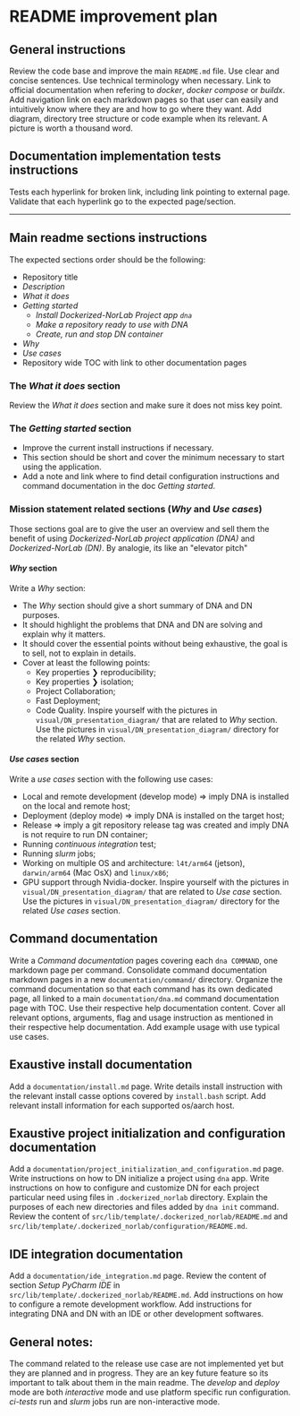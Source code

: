 # README improvement plan

## General instructions
Review the code base and improve the main `README.md` file. 
Use clear and concise sentences.
Use technical terminology when necessary.
Link to official documentation when refering to _docker_, _docker compose_ or _buildx_.
Add navigation link on each markdown pages so that user can easily and intuitively know where they are and how to go where they want.
Add diagram, directory tree structure or code example when its relevant. A picture is worth a thousand word. 

## Documentation implementation tests instructions
Tests each hyperlink for broken link, including link pointing to external page.
Validate that each hyperlink go to the expected page/section.

---

## Main readme sections instructions 
The expected sections order should be the following:
- Repository title
- _Description_
- _What it does_
- _Getting started_
  - _Install Dockerized-NorLab Project app `dna`_
  - _Make a repository ready to use with DNA_
  - _Create, run and stop DN container_
- _Why_
- _Use cases_
- Repository wide TOC with link to other documentation pages

### The _What it does_ section
Review the _What it does_ section and make sure it does not miss key point.

### The _Getting started_ section 
- Improve the current install instructions if necessary.
- This section should be short and cover the minimum necessary to start using the application.
- Add a note and link where to find detail configuration instructions and command documentation in the doc _Getting started_.

### Mission statement related sections (_Why_ and _Use cases_)
Those sections goal are to give the user an overview and sell them the benefit of using _Dockerized-NorLab project application (DNA)_ and _Dockerized-NorLab (DN)_.
By analogie, its like an "elevator pitch"

#### _Why_ section 
Write a _Why_ section:
- The _Why_ section should give a short summary of DNA and DN purposes.
- It should highlight the problems that DNA and DN are solving and explain why it matters. 
- It should cover the essential points without being exhaustive, the goal is to sell, not to explain in details.
- Cover at least the following points: 
  - Key properties ❯ reproducibility;
  - Key properties ❯ isolation;
  - Project Collaboration;
  - Fast Deployment;
  - Code Quality.
Inspire yourself with the pictures in `visual/DN_presentation_diagram/` that are related to _Why_ section.
Use the pictures in `visual/DN_presentation_diagram/` directory for the related _Why_ section.

#### _Use cases_ section
Write a _use cases_ section with the following use cases:
  - Local and remote development (develop mode) ⇒ imply DNA is installed on the local and remote host;
  - Deployment (deploy mode) ⇒ imply DNA is installed on the target host;
  - Release ⇒ imply a git repository release tag was created and imply DNA is not require to run DN container;
  - Running _continuous integration_ test;
  - Running _slurm_ jobs;
  - Working on multiple OS and architecture: `l4t/arm64` (jetson), `darwin/arm64` (Mac OsX) and `linux/x86`;
  - GPU support through Nvidia-docker.
Inspire yourself with the pictures in `visual/DN_presentation_diagram/` that are related to _Use case_ section.
Use the pictures in `visual/DN_presentation_diagram/` directory for the related _Use cases_ section.
  
## Command documentation
Write a _Command documentation_ pages covering each `dna COMMAND`, one markdown page per command. 
Consolidate command documentation markdown pages in a new `documentation/command/` directory.
Organize the command documentation so that each command has its own dedicated page, all linked to a main `documentation/dna.md` command documentation page with TOC.
Use their respective help documentation content.
Cover all relevant options, arguments, flag and usage instruction as mentioned in their respective help documentation.
Add example usage with use typical use cases.

## Exaustive install documentation
Add a `documentation/install.md` page.
Write details install instruction with the relevant install casse options covered by `install.bash` script.
Add relevant install information for each supported os/aarch host.

## Exaustive project initialization and configuration documentation
Add a `documentation/project_initialization_and_configuration.md` page.
Write instructions on how to DN initialize a project using `dna` app.
Write instructions on how to configure and customize DN for each project particular need using files in `.dockerized_norlab` directory.
Explain the purposes of each new directories and files added by `dna init` command.
Review the content of `src/lib/template/.dockerized_norlab/README.md` and `src/lib/template/.dockerized_norlab/configuration/README.md`.

## IDE integration documentation
Add a `documentation/ide_integration.md` page.
Review the content of section _Setup PyCharm IDE_ in `src/lib/template/.dockerized_norlab/README.md`.
Add instructions on how to configure a remote development workflow.
Add instructions for integrating DNA and DN with an IDE or other development softwares.

## General notes:
The command related to the release use case are not implemented yet but they are planned and in progress. They are an key future feature so its important to talk about them in the main readme. 
The _develop_ and _deploy_ mode are both _interactive_ mode and use platform specific run configuration.
_ci-tests_ run and _slurm_ jobs run are non-interactive mode.
 
